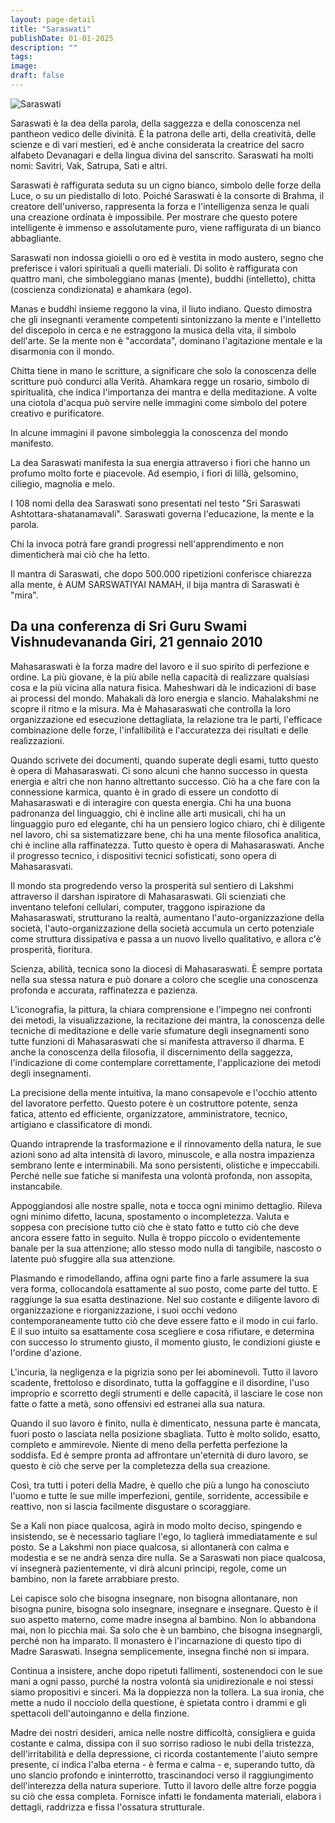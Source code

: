 ```yaml
---
layout: page-detail
title: "Saraswati"
publishDate: 01-01-2025
description: ""
tags:
image:
draft: false
---
```


![Saraswati](/upload/iblock/053/ui4klm2qvj644nhpjungnwuo2u1pcn02.jpg "Saraswati") 

  
 Saraswati è la dea della parola, della saggezza e della conoscenza nel pantheon vedico delle divinità. È la patrona delle arti, della creatività, delle scienze e di vari mestieri, ed è anche considerata la creatrice del sacro alfabeto Devanagari e della lingua divina del sanscrito. Saraswati ha molti nomi: Savitri, Vak, Satrupa, Sati e altri.

  
 Saraswati è raffigurata seduta su un cigno bianco, simbolo delle forze della Luce, o su un piedistallo di loto. Poiché Saraswati è la consorte di Brahma, il creatore dell'universo, rappresenta la forza e l'intelligenza senza le quali una creazione ordinata è impossibile. Per mostrare che questo potere intelligente è immenso e assolutamente puro, viene raffigurata di un bianco abbagliante.

  
 Saraswati non indossa gioielli o oro ed è vestita in modo austero, segno che preferisce i valori spirituali a quelli materiali. Di solito è raffigurata con quattro mani, che simboleggiano manas (mente), buddhi (intelletto), chitta (coscienza condizionata) e ahamkara (ego).

  
 Manas e buddhi insieme reggono la vina, il liuto indiano. Questo dimostra che gli insegnanti veramente competenti sintonizzano la mente e l'intelletto del discepolo in cerca e ne estraggono la musica della vita, il simbolo dell'arte. Se la mente non è "accordata", dominano l'agitazione mentale e la disarmonia con il mondo.

  
 Chitta tiene in mano le scritture, a significare che solo la conoscenza delle scritture può condurci alla Verità. Ahamkara regge un rosario, simbolo di spiritualità, che indica l'importanza dei mantra e della meditazione. A volte una ciotola d'acqua può servire nelle immagini come simbolo del potere creativo e purificatore.

  
 In alcune immagini il pavone simboleggia la conoscenza del mondo manifesto.

  
 La dea Saraswati manifesta la sua energia attraverso i fiori che hanno un profumo molto forte e piacevole. Ad esempio, i fiori di lillà, gelsomino, ciliegio, magnolia e melo.

  
 I 108 nomi della dea Saraswati sono presentati nel testo "Sri Saraswati Ashtottara-shatanamavali". Saraswati governa l'educazione, la mente e la parola.

  
 Chi la invoca potrà fare grandi progressi nell'apprendimento e non dimenticherà mai ciò che ha letto.

  
 Il mantra di Saraswati, che dopo 500.000 ripetizioni conferisce chiarezza alla mente, è AUM SARSWATIYAI NAMAH, il bija mantra di Saraswati è "mira".

  
## **Da una conferenza di Sri Guru Swami Vishnudevananda Giri, 21 gennaio 2010**
 Mahasaraswati è la forza madre del lavoro e il suo spirito di perfezione e ordine. La più giovane, è la più abile nella capacità di realizzare qualsiasi cosa e la più vicina alla natura fisica. Maheshwari dà le indicazioni di base ai processi del mondo. Mahakali dà loro energia e slancio. Mahalakshmi ne scopre il ritmo e la misura. Ma è Mahasaraswati che controlla la loro organizzazione ed esecuzione dettagliata, la relazione tra le parti, l'efficace combinazione delle forze, l'infallibilità e l'accuratezza dei risultati e delle realizzazioni.

  
 Quando scrivete dei documenti, quando superate degli esami, tutto questo è opera di Mahasaraswati. Ci sono alcuni che hanno successo in questa energia e altri che non hanno altrettanto successo. Ciò ha a che fare con la connessione karmica, quanto è in grado di essere un condotto di Mahasaraswati e di interagire con questa energia. Chi ha una buona padronanza del linguaggio, chi è incline alle arti musicali, chi ha un linguaggio puro ed elegante, chi ha un pensiero logico chiaro, chi è diligente nel lavoro, chi sa sistematizzare bene, chi ha una mente filosofica analitica, chi è incline alla raffinatezza. Tutto questo è opera di Mahasaraswati. Anche il progresso tecnico, i dispositivi tecnici sofisticati, sono opera di Mahasarasvati.

  
 Il mondo sta progredendo verso la prosperità sul sentiero di Lakshmi attraverso il darshan ispiratore di Mahasaraswati. Gli scienziati che inventano telefoni cellulari, computer, traggono ispirazione da Mahasaraswati, strutturano la realtà, aumentano l'auto-organizzazione della società, l'auto-organizzazione della società accumula un certo potenziale come struttura dissipativa e passa a un nuovo livello qualitativo, e allora c'è prosperità, fioritura.

  
 Scienza, abilità, tecnica sono la diocesi di Mahasaraswati. È sempre portata nella sua stessa natura e può donare a coloro che sceglie una conoscenza profonda e accurata, raffinatezza e pazienza.

  
 L'iconografia, la pittura, la chiara comprensione e l'impegno nei confronti dei metodi, la visualizzazione, la recitazione dei mantra, la conoscenza delle tecniche di meditazione e delle varie sfumature degli insegnamenti sono tutte funzioni di Mahasaraswati che si manifesta attraverso il dharma. E anche la conoscenza della filosofia, il discernimento della saggezza, l'indicazione di come contemplare correttamente, l'applicazione dei metodi degli insegnamenti.

  
 La precisione della mente intuitiva, la mano consapevole e l'occhio attento del lavoratore perfetto. Questo potere è un costruttore potente, senza fatica, attento ed efficiente, organizzatore, amministratore, tecnico, artigiano e classificatore di mondi.

  
 Quando intraprende la trasformazione e il rinnovamento della natura, le sue azioni sono ad alta intensità di lavoro, minuscole, e alla nostra impazienza sembrano lente e interminabili. Ma sono persistenti, olistiche e impeccabili. Perché nelle sue fatiche si manifesta una volontà profonda, non assopita, instancabile.

  
 Appoggiandosi alle nostre spalle, nota e tocca ogni minimo dettaglio. Rileva ogni minimo difetto, lacuna, spostamento o incompletezza. Valuta e soppesa con precisione tutto ciò che è stato fatto e tutto ciò che deve ancora essere fatto in seguito. Nulla è troppo piccolo o evidentemente banale per la sua attenzione; allo stesso modo nulla di tangibile, nascosto o latente può sfuggire alla sua attenzione.

  
 Plasmando e rimodellando, affina ogni parte fino a farle assumere la sua vera forma, collocandola esattamente al suo posto, come parte del tutto. E raggiunge la sua esatta destinazione. Nel suo costante e diligente lavoro di organizzazione e riorganizzazione, i suoi occhi vedono contemporaneamente tutto ciò che deve essere fatto e il modo in cui farlo. E il suo intuito sa esattamente cosa scegliere e cosa rifiutare, e determina con successo lo strumento giusto, il momento giusto, le condizioni giuste e l'ordine d'azione.

  
 L'incuria, la negligenza e la pigrizia sono per lei abominevoli. Tutto il lavoro scadente, frettoloso e disordinato, tutta la goffaggine e il disordine, l'uso improprio e scorretto degli strumenti e delle capacità, il lasciare le cose non fatte o fatte a metà, sono offensivi ed estranei alla sua natura.

  
 Quando il suo lavoro è finito, nulla è dimenticato, nessuna parte è mancata, fuori posto o lasciata nella posizione sbagliata. Tutto è molto solido, esatto, completo e ammirevole. Niente di meno della perfetta perfezione la soddisfa. Ed è sempre pronta ad affrontare un'eternità di duro lavoro, se questo è ciò che serve per la completezza della sua creazione.

  
 Così, tra tutti i poteri della Madre, è quello che più a lungo ha conosciuto l'uomo e tutte le sue mille imperfezioni, gentile, sorridente, accessibile e reattivo, non si lascia facilmente disgustare o scoraggiare.

  
 Se a Kali non piace qualcosa, agirà in modo molto deciso, spingendo e insistendo, se è necessario tagliare l'ego, lo taglierà immediatamente e sul posto. Se a Lakshmi non piace qualcosa, si allontanerà con calma e modestia e se ne andrà senza dire nulla. Se a Saraswati non piace qualcosa, vi insegnerà pazientemente, vi dirà alcuni principi, regole, come un bambino, non la farete arrabbiare presto.

  
 Lei capisce solo che bisogna insegnare, non bisogna allontanare, non bisogna punire, bisogna solo insegnare, insegnare e insegnare. Questo è il suo aspetto materno, come madre insegna al bambino. Non lo abbandona mai, non lo picchia mai. Sa solo che è un bambino, che bisogna insegnargli, perché non ha imparato. Il monastero è l'incarnazione di questo tipo di Madre Saraswati. Insegna semplicemente, insegna finché non si impara.

  
 Continua a insistere, anche dopo ripetuti fallimenti, sostenendoci con le sue mani a ogni passo, purché la nostra volontà sia unidirezionale e noi stessi siamo propositivi e sinceri. Ma la doppiezza non la tollera. La sua ironia, che mette a nudo il nocciolo della questione, è spietata contro i drammi e gli spettacoli dell'autoinganno e della finzione.

  
Madre dei nostri desideri, amica nelle nostre difficoltà, consigliera e guida costante e calma, dissipa con il suo sorriso radioso le nubi della tristezza, dell'irritabilità e della depressione, ci ricorda costantemente l'aiuto sempre presente, ci indica l'alba eterna - è ferma e calma - e, superando tutto, dà uno slancio profondo e ininterrotto, trascinandoci verso il raggiungimento dell'interezza della natura superiore. Tutto il lavoro delle altre forze poggia su ciò che essa completa. Fornisce infatti le fondamenta materiali, elabora i dettagli, raddrizza e fissa l'ossatura strutturale.   

  
